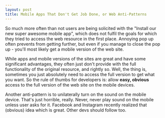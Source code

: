 ```yaml
---
layout: post
title: Mobile Apps That Don't Get Job Done, or Web Anti-Patterns
---
```

So much more often than not users are being solicited with the "Install our new super awesome mobile app", which does not fulfil the goals for which they tried to access the web resource in the first place. Annoying pop up often prevents from getting further, but even if you manage to close the pop up - you'll most likely get a mobile version of the web site. 

While apps and mobile versions of the sites are great and have some significant advantages, they often just don't provide with the full functionality of the original resource, and rightly so. Well, the thing is, sometimes you just absolutely need to access the full version to get what you want. So the rule of thumbs for developers is: allow **easy, obvious** access to the full version of the web site on the mobile devices. 

Another anti-pattern is to unilaterally turn on the sound on the mobile device. That's just horrible, really. Never, never play sound on the mobile unless user asks for it. Facebook and Instagram recently realized that (obvious) idea which is great. Other devs should follow too. 